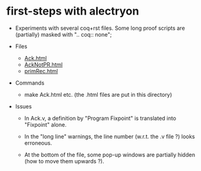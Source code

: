 # first-steps with alectryon



   - Experiments with several coq+rst files. Some long proof scripts are (partially) masked with  ".. coq:: none"; 

   -  Files
   
       - [Ack.html](./Ack.html)
       - [AckNotPR.html](AckNotPR.html)
       - [primRec.html](primRec.html)
       
   - Commands
  
       - make Ack.html etc.   (the .html files are put in this directory)    

       
   - Issues
      - In Ack.v, a definition by "Program Fixpoint" is translated into "Fixpoint" alone.
   
      - In the "long line" warnings, the line number (w.r.t. the .v file ?) looks erroneous.

      - At the bottom of the file, some pop-up windows are partially hidden (how to move them upwards ?).
